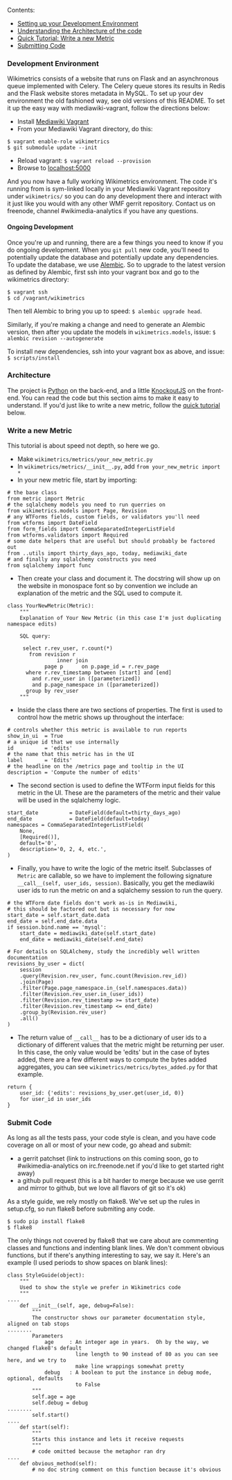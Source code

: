 Contents:

* [Setting up your Development Environment](#development-environment)
* [Understanding the Architecture of the code](#architecture)
* [Quick Tutorial: Write a new Metric](#write-a-new-metric)
* [Submitting Code](#submit-code)

### Development Environment

Wikimetrics consists of a website that runs on Flask and an asynchronous queue implemented
with Celery.  The Celery queue stores its results in Redis and the Flask website stores
metadata in MySQL.  To set up your dev environment the old fashioned way, see old versions
of this README.  To set it up the easy way with mediawiki-vagrant, follow the directions
below:

* Install [Mediawiki Vagrant](https://www.mediawiki.org/wiki/MediaWiki-Vagrant)
* From your Mediawiki Vagrant directory, do this:

````
$ vagrant enable-role wikimetrics
$ git submodule update --init
````

* Reload vagrant: `$ vagrant reload --provision`
* Browse to [localhost:5000](http://localhost:5000)

And you now have a fully working Wikimetrics environment.  The code it's running from is
sym-linked locally in your Mediawiki Vagrant repository under `wikimetrics/` so you can do
any development there and interact with it just like you would with any other WMF gerrit
repository.  Contact us on freenode, channel #wikimedia-analytics if you have any
questions.

#### Ongoing Development

Once you're up and running, there are a few things you need to know if you do ongoing
development.  When you `git pull` new code, you'll need to potentially update the database
and potentially update any dependencies.  To update the database, we use
[Alembic](https://pypi.python.org/pypi/alembic/0.6.3).  So to upgrade to the latest
version as defined by Alembic, first ssh into your vagrant box and go to the wikimetrics
directory:

````
$ vagrant ssh
$ cd /vagrant/wikimetrics
````

Then tell Alembic to bring you up to speed: `$ alembic upgrade head`.

Similarly, if you're making a change and need to generate an Alembic version, then after
you update the models in ````wikimetrics.models````, issue:
`$ alembic revision --autogenerate`

To install new dependencies, ssh into your vagrant box as above, and issue:
`$ scripts/install`



### Architecture

The project is [Python](http://www.python.org/) on the back-end, and a little
[KnockoutJS](http://knockoutjs.com/) on the front-end.  You can read the code but this
section aims to make it easy to understand.  If you'd just like to write a new metric,
follow the [quick tutorial](#write-a-new-metric) below.

### Write a new Metric

This tutorial is about speed not depth, so here we go.

* Make `wikimetrics/metrics/your_new_metric.py`
* In `wikimetrics/metrics/__init__.py`, add `from your_new_metric import *`
* In your new metric file, start by importing:

````
# the base class
from metric import Metric
# the sqlalchemy models you need to run querries on
from wikimetrics.models import Page, Revision
# any WTForms fields, custom fields, or validators you'll need
from wtforms import DateField
from form_fields import CommaSeparatedIntegerListField
from wtforms.validators import Required
# some date helpers that are useful but should probably be factored out
from ..utils import thirty_days_ago, today, mediawiki_date
# and finally any sqlalchemy constructs you need
from sqlalchemy import func
````

* Then create your class and document it.  The docstring will show up on the website in
  monospace font so by convention we include an explanation of the metric and the SQL used
  to compute it.

````
class YourNewMetric(Metric):
    """
    Explanation of Your New Metric (in this case I'm just duplicating namespace edits)
    
    SQL query:
    
     select r.rev_user, r.count(*)
       from revision r
                inner join
            page p      on p.page_id = r.rev_page
      where r.rev_timestamp between [start] and [end]
        and r.rev_user in ([parameterized])
        and p.page_namespace in ([parameterized])
      group by rev_user
    """
````

* Inside the class there are two sections of properties.  The first is used to control how
  the metric shows up throughout the interface:

````
# controls whether this metric is available to run reports
show_in_ui  = True
# a unique id that we use internally
id          = 'edits'
# the name that this metric has in the UI
label       = 'Edits'
# the headline on the /metrics page and tooltip in the UI
description = 'Compute the number of edits'
````

* The second section is used to define the WTForm input fields for this metric in the UI.
  These are the parameters of the metric and their value will be used in the sqlalchemy
  logic.

````
start_date          = DateField(default=thirty_days_ago)
end_date            = DateField(default=today)
namespaces = CommaSeparatedIntegerListField(
    None,
    [Required()],
    default='0',
    description='0, 2, 4, etc.',
)
````

* Finally, you have to write the logic of the metric itself.  Subclasses of `Metric` are
  callable, so we have to implement the following signature
  `__call__(self, user_ids, session)`.  Basically, you get the mediawiki user ids to run
  the metric on and a sqlalchemy session to run the query.

````
# the WTForm date fields don't work as-is in Mediawiki,
# this should be factored out but is necessary for now
start_date = self.start_date.data
end_date = self.end_date.data
if session.bind.name == 'mysql':
    start_date = mediawiki_date(self.start_date)
    end_date = mediawiki_date(self.end_date)

# For details on SQLAlchemy, study the incredibly well written documentation
revisions_by_user = dict(
    session
    .query(Revision.rev_user, func.count(Revision.rev_id))
    .join(Page)
    .filter(Page.page_namespace.in_(self.namespaces.data))
    .filter(Revision.rev_user.in_(user_ids))
    .filter(Revision.rev_timestamp >= start_date)
    .filter(Revision.rev_timestamp <= end_date)
    .group_by(Revision.rev_user)
    .all()
)
````

* The return value of `__call__` has to be a dictionary of user ids to a dictionary of
  different values that the metric might be returning per user.  In this case, the only
  value would be 'edits' but in the case of bytes added, there are a few different ways to
  compute the bytes added aggregates, you can see `wikimetrics/metrics/bytes_added.py` for
  that example.

````
return {
    user_id: {'edits': revisions_by_user.get(user_id, 0)}
    for user_id in user_ids
}
````


### Submit Code

As long as all the tests pass, your code style is clean, and you have code coverage on all
or most of your new code, go ahead and submit:

* a gerrit patchset (link to instructions on this coming soon, go to #wikimedia-analytics
  on irc.freenode.net if you'd like to get started right away)
* a github pull request (this is a bit harder to merge because we use gerrit and mirror to
  github, but we love all flavors of git so it's ok)

As a style guide, we rely mostly on flake8.  We've set up the rules in setup.cfg, so run
flake8 before submiting any code.

````
$ sudo pip install flake8
$ flake8
````

The only things not covered by flake8 that we care about are commenting classes and
functions and indenting blank lines.  We don't comment obvious functions, but if there's
anything interesting to say, we say it.  Here's an example (I used periods to show spaces
on blank lines):

````
class StyleGuide(object):
    """
    Used to show the style we prefer in Wikimetrics code
    """
....
    def __init__(self, age, debug=False):
        """
        The constructor shows our parameter documentation style, aligned on tab stops
........
        Parameters
            age     : An integer age in years.  Oh by the way, we changed flake8's default
                      line length to 90 instead of 80 as you can see here, and we try to
                      make line wrappings somewhat pretty
            debug   : A boolean to put the instance in debug mode, optional, defaults
                      to False
        """
        self.age = age
        self.debug = debug
........
        self.start()
....
    def start(self):
        """
        Starts this instance and lets it receive requests
        """
        # code omitted because the metaphor ran dry
....
    def obvious_method(self):
        # no doc string comment on this function because it's obvious
````
